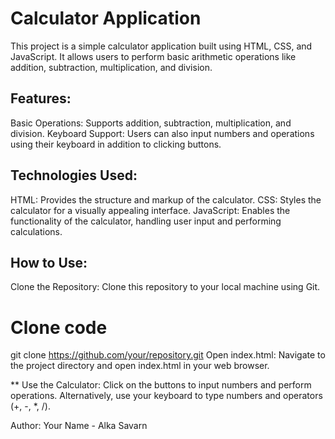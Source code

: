 # Calculator Application
This project is a simple calculator application built using HTML, CSS, and JavaScript. It allows users to perform basic arithmetic operations like addition, subtraction, multiplication, and division.

## Features:

Basic Operations: Supports addition, subtraction, multiplication, and division.
Keyboard Support: Users can also input numbers and operations using their keyboard in addition to clicking buttons.

## Technologies Used:
HTML: Provides the structure and markup of the calculator.
CSS: Styles the calculator for a visually appealing interface.
JavaScript: Enables the functionality of the calculator, handling user input and performing calculations.

## How to Use:
Clone the Repository: Clone this repository to your local machine using Git.

# Clone code
git clone https://github.com/your/repository.git
Open index.html: Navigate to the project directory and open index.html in your web browser.

** Use the Calculator:
Click on the buttons to input numbers and perform operations.
Alternatively, use your keyboard to type numbers and operators (+, -, *, /).

Author:
Your Name - Alka Savarn

